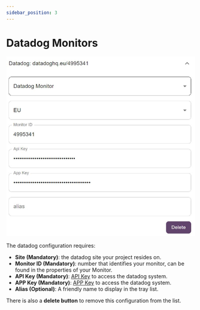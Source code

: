 ```yaml
---
sidebar_position: 3
---
```


# Datadog Monitors

![Datadog](./img/datadog.jpeg)

The datadog configuration requires:
- **Site (Mandatory)**: the datadog site your project resides on.
- **Monitor ID (Mandatory)**: number that identifies your monitor, can be found in the properties of your Monitor.
- **API Key (Mandatory)**: [API Key](https://docs.datadoghq.com/account_management/api-app-keys/#api-keys) to access the datadog system.
- **APP Key (Mandatory)**: [APP Key](https://docs.datadoghq.com/account_management/api-app-keys/#application-keys) to access the datadog system.
- **Alias (Optional)**: A friendly name to display in the tray list.

There is also a **delete button** to remove this configuration from the list.